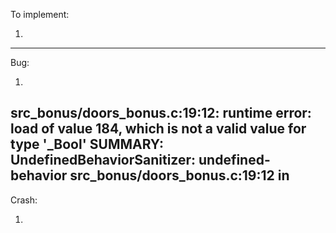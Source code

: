 To implement:

1)  

--------------


Bug:

1)  
src_bonus/doors_bonus.c:19:12: runtime error: load of value 184, which is not a valid value for type '_Bool'
SUMMARY: UndefinedBehaviorSanitizer: undefined-behavior src_bonus/doors_bonus.c:19:12 in
--------------

Crash:

1)  